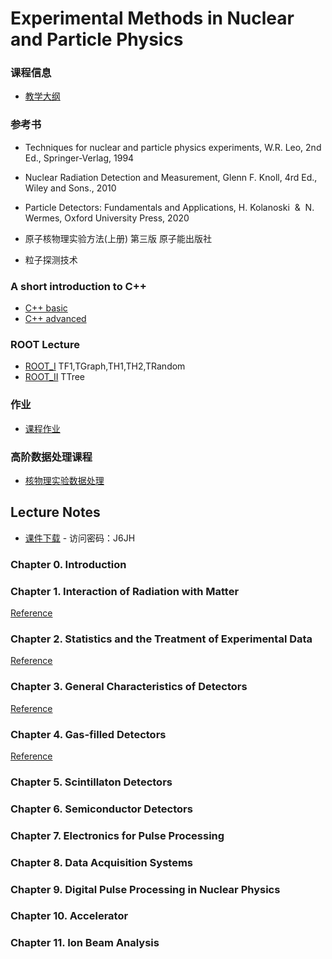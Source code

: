 # Experimental Methods in Nuclear and Particle Physics

### 课程信息
- [教学大纲](Syllabus.md)

### 参考书 

- Techniques for nuclear and particle physics experiments, W.R. Leo, 2nd Ed., Springer-Verlag, 1994
- Nuclear Radiation Detection and Measurement, Glenn F. Knoll, 4rd Ed., Wiley and Sons., 2010
- Particle Detectors: Fundamentals and Applications, H. Kolanoski  &  N. Wermes, Oxford University Press, 2020

- 原子核物理实验方法(上册) 第三版 原子能出版社
- 粒子探测技术
  
### A short introduction to C++
 - [C++ basic](https://zhihuanli.github.io/Experimental-Data-Analysis-Course/chapt0/introduction_basic.html)
 - [C++ advanced](https://zhihuanli.github.io/Experimental-Data-Analysis-Course/chapt0/introduction_advanced.html)

### ROOT Lecture
- [ROOT_I](https://zhihuanli.github.io/Experimental-Method-in-Nuclear-Physics/ROOT/ROOT_I.html)   TF1,TGraph,TH1,TH2,TRandom
- [ROOT_II](https://zhihuanli.github.io/Experimental-Method-in-Nuclear-Physics/ROOT/ROOT_II.html) TTree
  
### 作业
- [课程作业](coursework.md)

 
### 高阶数据处理课程
 - [核物理实验数据处理](https://zhihuanli.github.io/Experimental-Data-Analysis-Course/)
 

## Lecture Notes
* [课件下载](https://disk.pku.edu.cn:443/link/B40B86B908899DB6A89DDCF7AF881F00) - 访问密码：J6JH

### Chapter 0. Introduction

### Chapter 1. Interaction of Radiation with Matter 
[Reference](reference.md)
    
### Chapter 2. Statistics and the Treatment of Experimental Data
[Reference](reference.md)

### Chapter 3. General Characteristics of Detectors
[Reference](reference.md)

### Chapter 4. Gas-filled Detectors
[Reference](reference.md)

### Chapter 5. Scintillaton Detectors

### Chapter 6. Semiconductor Detectors

### Chapter 7. Electronics for Pulse Processing

### Chapter 8. Data Acquisition Systems

### Chapter 9. Digital Pulse Processing in Nuclear Physics


### Chapter 10. Accelerator


### Chapter 11. Ion Beam Analysis
